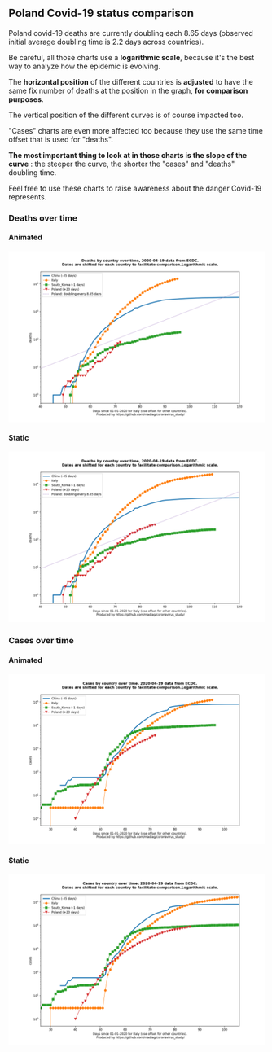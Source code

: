 ## Poland Covid-19 status comparison 

Poland covid-19 deaths are currently doubling each 8.65 days (observed initial average doubling time is 2.2 days across countries).



Be careful, all those charts use a **logarithmic scale**, because it's the best way to analyze how the epidemic is evolving.
 
The **horizontal position** of the different countries is **adjusted** to have the same fix number of deaths at the position in the graph, **for comparison purposes**.

The vertical position of the different curves is of course impacted too.

"Cases" charts are even more affected too because they use the same time offset that is used for "deaths".

**The most important thing to look at in those charts is the slope of the curve** : the steeper the curve, the shorter the "cases" and "deaths" doubling time.

Feel free to use these charts to raise awareness about the danger Covid-19 represents. 


 
### Deaths over time
 
#### Animated
![Poland covid-19 deaths animated chart](https://raw.githubusercontent.com/madlag/coronavirus_study/master/notebooks/graphs/2020-04-19/countries/Poland/2020-04-19_Poland_deaths.gif "Poland covid-19 deaths animated chart")   
 
#### Static
![Poland covid-19 deaths static chart](https://raw.githubusercontent.com/madlag/coronavirus_study/master/notebooks/graphs/2020-04-19/countries/Poland/2020-04-19_Poland_deaths.png "Poland covid-19 deaths static chart")   

 
### Cases over time
 
#### Animated
![Poland covid-19 cases animated chart](https://raw.githubusercontent.com/madlag/coronavirus_study/master/notebooks/graphs/2020-04-19/countries/Poland/2020-04-19_Poland_cases.gif "Poland covid-19 cases animated chart")   
 
#### Static
![Poland covid-19 cases static chart](https://raw.githubusercontent.com/madlag/coronavirus_study/master/notebooks/graphs/2020-04-19/countries/Poland/2020-04-19_Poland_cases.png "Poland covid-19 cases static chart")   

